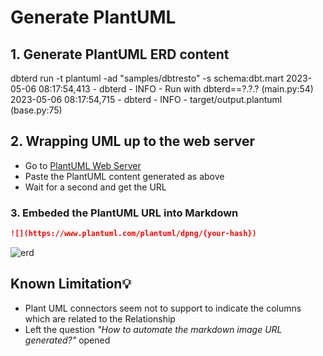 # Generate PlantUML

## 1. Generate PlantUML ERD content

<div class="termynal" data-ty-startDelay="600">
    <span data-ty="input" data-ty-prompt="$ ~/repo>">dbterd run -t plantuml -ad "samples/dbtresto" -s schema:dbt.mart</span>
    <span data-ty>2023-05-06 08:17:54,413 - dbterd - INFO - Run with dbterd==?.?.? (main.py:54)</span>
    <span data-ty>2023-05-06 08:17:54,715 - dbterd - INFO - target/output.plantuml (base.py:75)</span>
</div>

## 2. Wrapping UML up to the web server

- Go to [PlantUML Web Server](http://www.plantuml.com/plantuml/uml)
- Paste the PlantUML content generated as above
- Wait for a second and get the URL

### 3. Embeded the PlantUML URL into Markdown

```markdown
![](https://www.plantuml.com/plantuml/dpng/{your-hash})
```

![erd](https://www.plantuml.com/plantuml/dpng/fLRRZgCm37tlLw3vW4hbGgLzcZ-9N71tK251IPZPxhR_lh08gnjCZ3HzAPpZayknu_3kF5W_TEq1jM_yFNdhJ8tjiRvuPT5vSwoRJbtChxVapo4PV-EZkk4z-P5yWgq-m1BQr0nOWySHdlu8i-Y6rYizT1UqRcGrgRW8THf36kqts3JAPb4sZx95b2sZx9dOPzJPoPZ5skbvyfRyuZmax1xC_uLu2w3EQF_1OKf3XqosxWXsvy9xs_ocbVzx2Sg2y6KolMQChN7FX5Ue5cUNAUStzGdjW2zRD5KrM8kwua7L6wTEsrIwJMNRLBvD5TjKkKsTNwWMd5VGzmWMT4M545AqEIaWbG8oAI2N0Wefe9G2pXImhohKrLYimFcbF9Rt-V24it6dYXJKbwYKIITtBnhb5AOmtjT8bygwbDDbiYxZTBciopbT8UiAJbUAEWhPctjN6TledvJwaM9w4LSHiKuoZOhgj4BI5PAja7o552larGWB-aQdzzeQ2E2KXpCUpdcuuE6IOD7lEKtaCn34Vn4mA7zHy5UVDifSrPVHPDIYdrD5ooQyXwR-3swScXaFDzHxoyfXUDc8vpwyTuJM_JmamYNtV1oFZqVac-6G24cAZJ3kvri3pAxAGyYxU4TT3rtx5m00)

## Known Limitation💡

- Plant UML connectors seem not to support to indicate the columns which are related to the Relationship
- Left the question _"How to automate the markdown image URL generated?"_ opened
